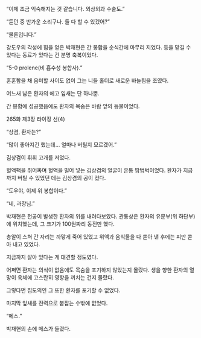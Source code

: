 “이제 조금 익숙해지는 것 같습니다. 외상외과 수술도.”

“듣던 중 반가운 소리구나. 둘 다 할 수 있겠어?”

“물론입니다.”

강도우의 각성에 힘을 얻은 박재현은 간 봉합을 순식간에 마무리 지었다. 등을 맡길 수 있다는 동료가 있다는 건 분명 축복이었다.

“5-0 prolene(비 흡수성 봉합사).”

훈훈함을 채 음미할 사이도 없이 그는 니들 홀더로 새로운 바늘침을 조였다.

어느새 남은 환자의 에고 잎새는 단 하나뿐.

간 봉합에 성공했음에도 환자의 목숨은 바람 앞의 등불이었다.

265화 제3장 라이징 선(4)

“상겸, 환자는?”

“많이 좋아지긴 했는데… 얼마나 버틸지 모르겠어.”

김상겸이 휘휘 고개를 저었다.

혈액팩을 쥐어짜며 혈액을 밀어 넣는 김상겸의 얼굴이 온통 땀범벅이었다. 환자가 지금까지 버틸 수 있었던 데는 김상겸의 공이 컸다.

“도우야, 이제 위 봉합이다.”

“네, 과장님.”

박재현은 천공이 발생한 환자의 위를 내려다보았다. 관통상은 환자의 유문부(위 하단부)에 위치했는데, 그 크기가 100원짜리 동전만 했다.

총알이 스쳐 간 자리는 까맣게 죽어 있었고 위액과 음식물을 다 쏟아 낸 후에는 피만 쏟아 내고 있었다.

지금까지 살아 있다는 게 대견할 정도였다.

어쩌면 환자는 의식이 없음에도 목숨을 포기하지 않았는지 몰랐다. 생을 향한 환자의 열망이 육체에 고스란히 영향을 끼치는 건지 몰랐다.

그렇다면 집도의인 그 또한 환자를 포기할 수 없었다.

마지막 잎새를 전력으로 붙잡는 수밖에 없었다.

“메스.”

박재현의 손에 메스가 들렸다.